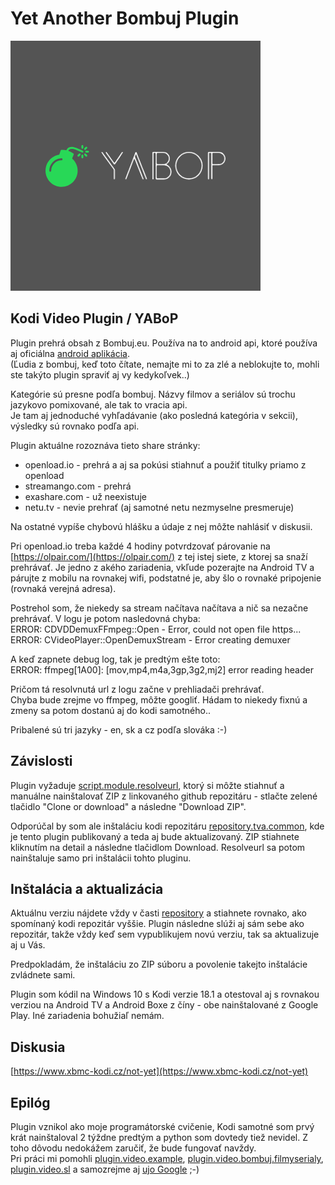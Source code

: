# Yet Another Bombuj Plugin

![Yet Another Bombuj Plugin](plugin.video.yabop/icon.png)

## Kodi Video Plugin / YABoP

Plugin prehrá obsah z Bombuj.eu.
Používa na to android api, ktoré používa aj oficiálna [android aplikácia](https://play.google.com/store/apps/details?id=com.tosi.bombujmanual).  
(Ľudia z bombuj, keď toto čítate, nemajte mi to za zlé a neblokujte to, mohli ste takýto plugin spraviť aj vy kedykoľvek..)

Kategórie sú presne podľa bombuj. Názvy filmov a seriálov sú trochu jazykovo pomixované, ale tak to vracia api.  
Je tam aj jednoduché vyhľadávanie (ako posledná kategória v sekcii), výsledky sú rovnako podľa api.

Plugin aktuálne rozoznáva tieto share stránky:
- openload.io - prehrá a aj sa pokúsi stiahnuť a použiť titulky priamo z openload
- streamango.com - prehrá
- exashare.com - už neexistuje
- netu.tv - nevie prehrať (aj samotné netu nezmyselne presmeruje)

Na ostatné vypíše chybovú hlášku a údaje z nej môžte nahlásiť v diskusii.

Pri openload.io treba každé 4 hodiny potvrdzovať párovanie na [https://olpair.com/](https://olpair.com/) z tej istej siete, z ktorej sa snaží prehrávať.
Je jedno z akého zariadenia, vkľude pozerajte na Android TV a párujte z mobilu na rovnakej wifi, podstatné je, aby šlo o rovnaké pripojenie (rovnaká verejná adresa).

Postrehol som, že niekedy sa stream načítava načítava a nič sa nezačne prehrávať. V logu je potom nasledovná chyba:  
ERROR: CDVDDemuxFFmpeg::Open - Error, could not open file https...  
ERROR: CVideoPlayer::OpenDemuxStream - Error creating demuxer

A keď zapnete debug log, tak je predtým ešte toto:  
ERROR: ffmpeg[1A00]: [mov,mp4,m4a,3gp,3g2,mj2] error reading header

Pričom tá resolvnutá url z logu začne v prehliadači prehrávať.  
Chyba bude zrejme vo ffmpeg, môžte googliť. Hádam to niekedy fixnú a zmeny sa potom dostanú aj do kodi samotného..

Pribalené sú tri jazyky - en, sk a cz podľa slováka :-)

## Závislosti
Plugin vyžaduje [script.module.resolveurl](https://github.com/jsergio123/script.module.resolveurl), ktorý si môžte stiahnuť a manuálne nainštalovať ZIP z linkovaného github repozitáru - stlačte zelené tlačidlo "Clone or download" a následne "Download ZIP".

Odporúčal by som ale inštaláciu kodi repozitáru [repository.tva.common](https://github.com/tvaddonsco/tva-resolvers-repo/tree/master/zips/repository.tva.common), kde je tento plugin publikovaný a teda aj bude aktualizovaný.
ZIP stiahnete kliknutím na detail a následne tlačidlom Download. Resolveurl sa potom nainštaluje samo pri inštalácii tohto pluginu.

## Inštalácia a aktualizácia
Aktuálnu verziu nájdete vždy v časti [repository](https://github.com/cache-sk/YABoP/tree/master/repository/plugin.video.yabop) a stiahnete rovnako, ako spomínaný kodi repozitár vyššie.
Plugin následne slúži aj sám sebe ako repozitár, takže vždy keď sem vypublikujem novú verziu, tak sa aktualizuje aj u Vás.

Predpokladám, že inštaláciu zo ZIP súboru a povolenie takejto inštalácie zvládnete sami.

Plugin som kódil na Windows 10 s Kodi verzie 18.1 a otestoval aj s rovnakou verziou na Android TV a Android Boxe z číny - obe nainštalované z Google Play. Iné zariadenia bohužiaľ nemám.

## Diskusia
[https://www.xbmc-kodi.cz/not-yet](https://www.xbmc-kodi.cz/not-yet)

## Epilóg
Plugin vznikol ako moje programátorské cvičenie, Kodi samotné som prvý krát nainštaloval 2 týždne predtým a python som dovtedy tiež nevidel.
Z toho dôvodu nedokážem zaručiť, že bude fungovať navždy.  
Pri práci mi pomohli [plugin.video.example](https://github.com/romanvm/plugin.video.example), [plugin.video.bombuj.filmyserialy](https://github.com/KubiszDeny/plugin.video.bombuj.filmyserialy), [plugin.video.sl](https://github.com/Sorien/plugin.video.sl) a samozrejme aj [ujo Google](https://www.google.sk/) ;-)

